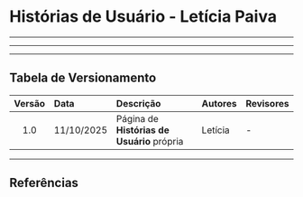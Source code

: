 # Histórias de Usuário - Letícia Paiva

---




---

---

## Tabela de Versionamento

| Versão | Data | Descrição | Autores | Revisores |
|:------:|:-----------|:-------------------------------------------|:--------|:-----------|
| 1.0 | 11/10/2025 | Página de **Histórias de Usuário** própria | Letícia | - |

---

## Referências  